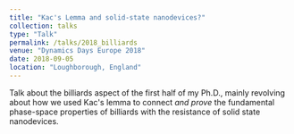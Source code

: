 ```yaml
---
title: "Kac's Lemma and solid-state nanodevices?"
collection: talks
type: "Talk"
permalink: /talks/2018_billiards
venue: "Dynamics Days Europe 2018"
date: 2018-09-05
location: "Loughborough, England"
---
```


Talk about the billiards aspect of the first half of my Ph.D., mainly revolving about how we used Kac's lemma to connect *and prove* the fundamental phase-space properties of billiards with the resistance of solid state nanodevices.
